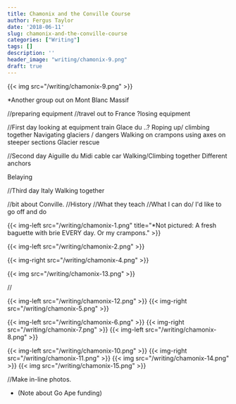 ```yaml
---
title: Chamonix and the Conville Course
author: Fergus Taylor
date: '2018-06-11'
slug: chamonix-and-the-conville-course
categories: ["Writing"]
tags: []
description: ''
header_image: "writing/chamonix-9.png"
draft: true
---
```


{{< img src="/writing/chamonix-9.png" >}}

*Another group out on Mont Blanc Massif

//preparing equipment
//travel out to France ?losing equipment

//First day
  looking at equipment
  train
  Glace du ..?
  Roping up/ climbing together
  Navigating glaciers / dangers
  Walking on crampons
  using axes on steeper sections
  Glacier rescue

//Second day
  Aiguille du Midi cable car
  Walking/Climbing together
  Different anchors
  
  Belaying
  
//Third day
  Italy
  Walking together

//bit about Conville.
//History
//What they teach
//What I can do/ I'd like to go off and do

{{< img-left src="/writing/chamonix-1.png" title="*Not pictured: A fresh baguette with brie EVERY day. Or my crampons." >}}

{{< img-left src="/writing/chamonix-2.png" >}}

{{< img-right src="/writing/chamonix-4.png" >}}

{{< img src="/writing/chamonix-13.png" >}}

//

{{< img-left src="/writing/chamonix-12.png" >}}
{{< img-right src="/writing/chamonix-5.png" >}}

{{< img-left src="/writing/chamonix-6.png" >}}
{{< img-right src="/writing/chamonix-7.png" >}}
{{< img-left src="/writing/chamonix-8.png" >}}

{{< img-left src="/writing/chamonix-10.png" >}}
{{< img-right src="/writing/chamonix-11.png" >}}
{{< img src="/writing/chamonix-14.png" >}}
{{< img src="/writing/chamonix-15.png" >}}

//Make in-line photos.

* (Note about Go Ape funding)